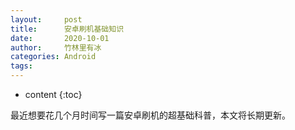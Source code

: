 ```yaml
---
layout:     post
title:      安卓刷机基础知识
date:       2020-10-01
author:     竹林里有冰
categories: Android
tags:       
---
```


* content
{:toc}

最近想要花几个月时间写一篇安卓刷机的超基础科普，本文将长期更新。
